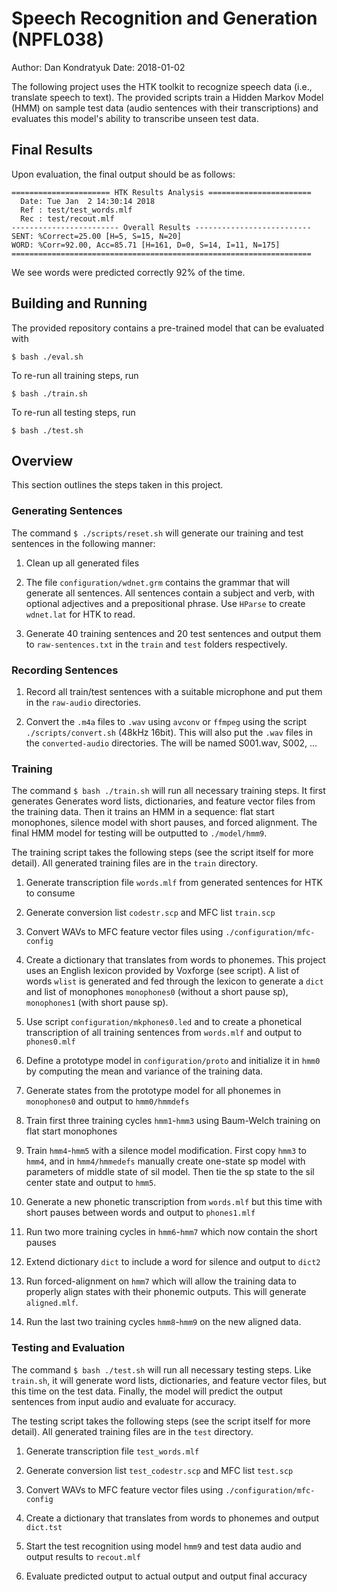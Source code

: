 # Speech Recognition and Generation (NPFL038)

Author: Dan Kondratyuk
Date: 2018-01-02

The following project uses the HTK toolkit to recognize speech data (i.e., translate speech to text). The provided scripts train a Hidden Markov Model (HMM) on sample test data (audio sentences with their transcriptions) and evaluates this model's ability to transcribe unseen test data.

## Final Results

Upon evaluation, the final output should be as follows:
```
====================== HTK Results Analysis =======================
  Date: Tue Jan  2 14:30:14 2018
  Ref : test/test_words.mlf
  Rec : test/recout.mlf
------------------------ Overall Results --------------------------
SENT: %Correct=25.00 [H=5, S=15, N=20]
WORD: %Corr=92.00, Acc=85.71 [H=161, D=0, S=14, I=11, N=175]
===================================================================
```

We see words were predicted correctly 92% of the time.

## Building and Running

The provided repository contains a pre-trained model that can be evaluated with
```
$ bash ./eval.sh
```

To re-run all training steps, run
```
$ bash ./train.sh
```

To re-run all testing steps, run
```
$ bash ./test.sh
```

## Overview

This section outlines the steps taken in this project.

### Generating Sentences

The command `$ ./scripts/reset.sh` will generate our training and test sentences in the following manner:

1. Clean up all generated files

2. The file `configuration/wdnet.grm` contains the grammar that will generate all sentences. All sentences contain a subject and verb, with optional adjectives and a prepositional phrase. Use `HParse` to create `wdnet.lat` for HTK to read.

3. Generate 40 training sentences and 20 test sentences and output them to `raw-sentences.txt` in the `train` and `test` folders respectively.

### Recording Sentences

1. Record all train/test sentences with a suitable microphone and put them in the `raw-audio` directories.

2. Convert the `.m4a` files to `.wav` using `avconv` or `ffmpeg` using the script `./scripts/convert.sh` (48kHz 16bit). This will also put the `.wav` files in the `converted-audio` directories. The will be named S001.wav, S002, ...

### Training

The command `$ bash ./train.sh` will run all necessary training steps. It first generates Generates word lists, dictionaries, and feature vector files from the training data. Then it trains an HMM in a sequence: flat start monophones, silence model with short pauses, and forced alignment. The final HMM model for testing will be outputted to `./model/hmm9`.

The training script takes the following steps (see the script itself for more detail). All generated training files are in the `train` directory.

1. Generate transcription file `words.mlf` from generated sentences for HTK to consume

2. Generate conversion list `codestr.scp` and MFC list `train.scp`

3. Convert WAVs to MFC feature vector files using `./configuration/mfc-config`

4. Create a dictionary that translates from words to phonemes. This project uses an English lexicon provided by Voxforge (see script). A list of words `wlist` is generated and fed through the lexicon to generate a `dict` and list of monophones `monophones0` (without a short pause sp), `monophones1` (with short pause sp).

5. Use script `configuration/mkphones0.led` and to create a phonetical transcription of all training sentences from `words.mlf` and output to `phones0.mlf`

6. Define a prototype model in `configuration/proto` and initialize it in `hmm0` by computing the mean and variance of the training data.

7. Generate states from the prototype model for all phonemes in `monophones0` and output to `hmm0/hmmdefs`

8. Train first three training cycles `hmm1`-`hmm3` using Baum-Welch training on flat start monophones

9. Train `hmm4`-`hmm5` with a silence model modification. First copy `hmm3` to `hmm4`, and in `hmm4/hmmedefs` manually create one-state sp model with parameters of middle state of sil model. Then tie the sp state to the sil center state and output to `hmm5`.

10. Generate a new phonetic transcription from `words.mlf` but this time with short pauses between words and output to `phones1.mlf`

11. Run two more training cycles in `hmm6`-`hmm7` which now contain the short pauses

12. Extend dictionary `dict` to include a word for silence and output to `dict2`

13. Run forced-alignment on `hmm7` which will allow the training data to properly align states with their phonemic outputs. This will generate `aligned.mlf`.

14. Run the last two training cycles `hmm8`-`hmm9` on the new aligned data.

### Testing and Evaluation

The command `$ bash ./test.sh` will run all necessary testing steps. Like `train.sh`, it will generate word lists, dictionaries, and feature vector files, but this time on the test data. Finally, the model will predict the output sentences from input audio and evaluate for accuracy.

The testing script takes the following steps (see the script itself for more detail). All generated training files are in the `test` directory.

1. Generate transcription file `test_words.mlf`

2. Generate conversion list `test_codestr.scp` and MFC list `test.scp`

3. Convert WAVs to MFC feature vector files using `./configuration/mfc-config`

4. Create a dictionary that translates from words to phonemes and output `dict.tst`

5. Start the test recognition using model `hmm9` and test data audio and output results to `recout.mlf`

6. Evaluate predicted output to actual output and output final accuracy
